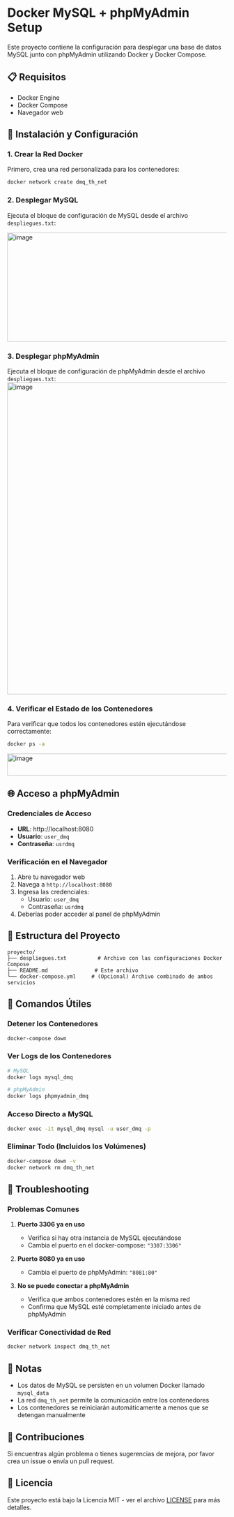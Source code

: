 # Docker MySQL + phpMyAdmin Setup

Este proyecto contiene la configuración para desplegar una base de datos MySQL junto con phpMyAdmin utilizando Docker y Docker Compose.

## 📋 Requisitos

- Docker Engine
- Docker Compose
- Navegador web

## 🚀 Instalación y Configuración

### 1. Crear la Red Docker

Primero, crea una red personalizada para los contenedores:

```bash
docker network create dmq_th_net
```

### 2. Desplegar MySQL

Ejecuta el bloque de configuración de MySQL desde el archivo `despliegues.txt`:

<img width="875" height="250" alt="image" src="https://github.com/user-attachments/assets/22097b22-2ec1-45ce-b636-cc08d23470bf" />


### 3. Desplegar phpMyAdmin

Ejecuta el bloque de configuración de phpMyAdmin desde el archivo `despliegues.txt`:
<img width="886" height="715" alt="image" src="https://github.com/user-attachments/assets/40103be2-ebd9-49dc-b016-2ce4302710cc" />



### 4. Verificar el Estado de los Contenedores

Para verificar que todos los contenedores estén ejecutándose correctamente:

```bash
docker ps -a
```
<img width="886" height="50" alt="image" src="https://github.com/user-attachments/assets/dd337639-c1f8-4a8a-9f31-a7bc62b98295" />



## 🌐 Acceso a phpMyAdmin

### Credenciales de Acceso

- **URL**: http://localhost:8080
- **Usuario**: `user_dmq`
- **Contraseña**: `usrdmq`

### Verificación en el Navegador

1. Abre tu navegador web
2. Navega a `http://localhost:8080`
3. Ingresa las credenciales:
   - Usuario: `user_dmq`
   - Contraseña: `usrdmq`
4. Deberías poder acceder al panel de phpMyAdmin

## 📁 Estructura del Proyecto

```
proyecto/
├── despliegues.txt          # Archivo con las configuraciones Docker Compose
├── README.md               # Este archivo
└── docker-compose.yml     # (Opcional) Archivo combinado de ambos servicios
```

## 🔧 Comandos Útiles

### Detener los Contenedores
```bash
docker-compose down
```

### Ver Logs de los Contenedores
```bash
# MySQL
docker logs mysql_dmq

# phpMyAdmin
docker logs phpmyadmin_dmq
```

### Acceso Directo a MySQL
```bash
docker exec -it mysql_dmq mysql -u user_dmq -p
```

### Eliminar Todo (Incluidos los Volúmenes)
```bash
docker-compose down -v
docker network rm dmq_th_net
```

## 🚨 Troubleshooting

### Problemas Comunes

1. **Puerto 3306 ya en uso**
   - Verifica si hay otra instancia de MySQL ejecutándose
   - Cambia el puerto en el docker-compose: `"3307:3306"`

2. **Puerto 8080 ya en uso**
   - Cambia el puerto de phpMyAdmin: `"8081:80"`

3. **No se puede conectar a phpMyAdmin**
   - Verifica que ambos contenedores estén en la misma red
   - Confirma que MySQL esté completamente iniciado antes de phpMyAdmin

### Verificar Conectividad de Red
```bash
docker network inspect dmq_th_net
```

## 📝 Notas

- Los datos de MySQL se persisten en un volumen Docker llamado `mysql_data`
- La red `dmq_th_net` permite la comunicación entre los contenedores
- Los contenedores se reiniciarán automáticamente a menos que se detengan manualmente

## 🤝 Contribuciones

Si encuentras algún problema o tienes sugerencias de mejora, por favor crea un issue o envía un pull request.

## 📄 Licencia

Este proyecto está bajo la Licencia MIT - ver el archivo [LICENSE](LICENSE) para más detalles.
